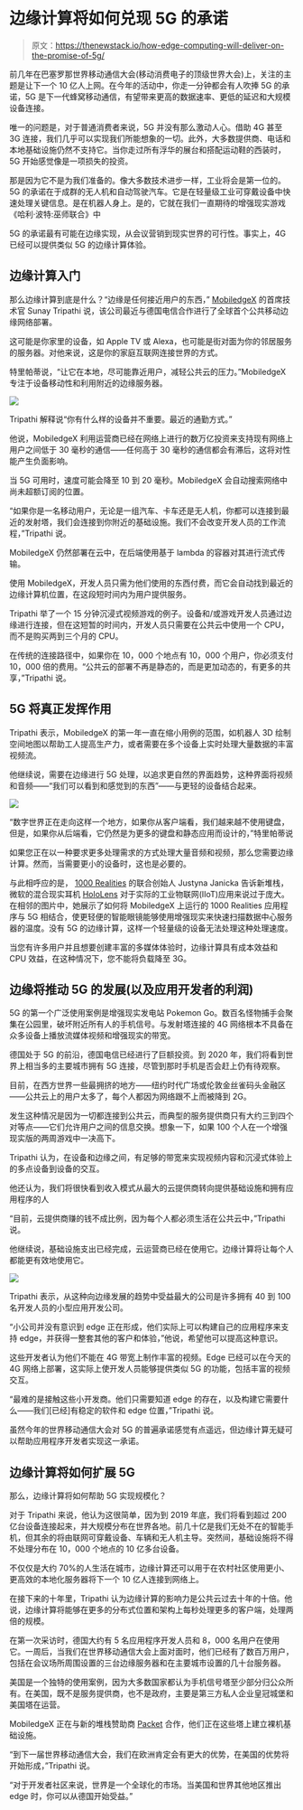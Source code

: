 # 边缘计算将如何兑现 5G 的承诺

> 原文：<https://thenewstack.io/how-edge-computing-will-deliver-on-the-promise-of-5g/>

前几年在巴塞罗那世界移动通信大会(移动消费电子的顶级世界大会)上，关注的主题是让下一个 10 亿人上网。在今年的活动中，你走一分钟都会有人吹捧 5G 的承诺，5G 是下一代蜂窝移动通信，有望带来更高的数据速率、更低的延迟和大规模设备连接。

唯一的问题是，对于普通消费者来说，5G 并没有那么激动人心。借助 4G 甚至 3G 连接，我们几乎可以实现我们所能想象的一切。此外，大多数提供商、电话和本地基础设施仍然不支持它。当你走过所有浮华的展台和搭配运动鞋的西装时，5G 开始感觉像是一项损失的投资。

那是因为它不是为我们准备的。像大多数技术进步一样，工业将会是第一位的。5G 的承诺在于成群的无人机和自动驾驶汽车。它是在轻量级工业可穿戴设备中快速处理关键信息。是在机器人身上。是的，它就在我们一直期待的增强现实游戏《哈利·波特:巫师联合》中

5G 的承诺最有可能在边缘实现，从会议营销到现实世界的可行性。事实上，4G 已经可以提供类似 5G 的边缘计算体验。

## 边缘计算入门

那么边缘计算到底是什么？“边缘是任何接近用户的东西，” [MobiledgeX](https://mobiledgex.com/) 的首席技术官 Sunay Tripathi 说，该公司最近与德国电信合作进行了全球首个公共移动边缘网络部署。

这可能是你家里的设备，如 Apple TV 或 Alexa，也可能是街对面为你的邻居服务的服务器。对他来说，这是你的家庭互联网连接世界的方式。

特里帕蒂说，“让它在本地，尽可能靠近用户，减轻公共云的压力。”MobiledgeX 专注于设备移动性和利用附近的边缘服务器。

![](img/b645c699f8fde33d42f0bab009a3fc8a.png)

Tripathi 解释说“你有什么样的设备并不重要。最近的通勤方式。”

他说，MobiledgeX 利用运营商已经在网络上进行的数万亿投资来支持现有网络上用户之间低于 30 毫秒的通信——任何高于 30 毫秒的通信都会有滞后，这将对性能产生负面影响。

当 5G 可用时，速度可能会降至 10 到 20 毫秒。MobiledgeX 会自动搜索网络中尚未超额订阅的位置。

“如果你是一名移动用户，无论是一组汽车、卡车还是无人机，你都可以连接到最近的发射塔，我们会连接到你附近的基础设施。我们不会改变开发人员的工作流程，”Tripathi 说。

MobiledgeX 仍然部署在云中，在后端使用基于 lambda 的容器对其进行流式传输。

使用 MobiledgeX，开发人员只需为他们使用的东西付费，而它会自动找到最近的边缘计算机位置，在这段短时间内为用户提供服务。

Tripathi 举了一个 15 分钟沉浸式视频游戏的例子。设备和/或游戏开发人员通过边缘进行连接，但在这短暂的时间内，开发人员只需要在公共云中使用一个 CPU，而不是购买两到三个月的 CPU。

在传统的连接路径中，如果你在 10，000 个地点有 10，000 个用户，你必须支付 10，000 倍的费用。“公共云的部署不再是静态的，而是更加动态的，有更多的共享，”Tripathi 说。

## 5G 将真正发挥作用

Tripathi 表示，MobiledgeX 的第一年一直在缩小用例的范围，如机器人 3D 绘制空间地图以帮助工人提高生产力，或者需要在多个设备上实时处理大量数据的丰富视频流。

他继续说，需要在边缘进行 5G 处理，以追求更自然的界面趋势，这种界面将视频和音频——“我们可以看到和感觉到的东西”——与更轻的设备结合起来。

![](img/f595837c41b7742770053a122590f69b.png)

“数字世界正在走向这样一个地方，如果你从客户端看，我们越来越不使用键盘，但是，如果你从后端看，它仍然是为更多的键盘和静态应用而设计的，”特里帕蒂说

如果您正在以一种要求更多处理需求的方式处理大量音频和视频，那么您需要边缘计算。然而，当需要更小的设备时，这也是必要的。

与此相呼应的是， [1000 Realities](http://1000realities.io/) 的联合创始人 Justyna Janicka 告诉新堆栈，微软的混合现实耳机 [HoloLens](https://www.microsoft.com/en-us/hololens) 对于实际的工业物联网(IIoT)应用来说过于庞大。在相邻的图片中，她展示了如何将 MobiledgeX 上运行的 1000 Realities 应用程序与 5G 相结合，使更轻便的智能眼镜能够使用增强现实来快速扫描数据中心服务器的温度。没有 5G 的边缘计算，这样一个轻量级的设备无法处理这种处理速度。

当您有许多用户并且想要创建丰富的多媒体体验时，边缘计算具有成本效益和 CPU 效益，在这种情况下，您不能将负载降至 3G。

## 边缘将推动 5G 的发展(以及应用开发者的利润)

5G 的第一个广泛使用案例是增强现实发电站 Pokemon Go。数百名怪物捕手会聚集在公园里，破坏附近所有人的手机信号。与发射塔连接的 4G 网络根本不具备在众多设备上播放流媒体视频和增强现实的带宽。

德国处于 5G 的前沿，德国电信已经进行了巨额投资。到 2020 年，我们将看到世界上相当多的主要城市拥有 5G 连接，尽管到那时手机是否会赶上仍有待观察。

目前，在西方世界一些最拥挤的地方——纽约时代广场或伦敦金丝雀码头金融区——公共云上的用户太多了，每个人都因为网络跟不上而被降到 2G。

发生这种情况是因为一切都连接到公共云，而典型的服务提供商只有大约三到四个对等点——它们允许用户之间的信息交换。想象一下，如果 100 个人在一个增强现实版的两周游戏中一决高下。

Tripathi 认为，在设备和边缘之间，有足够的带宽来实现视频内容和沉浸式体验上的多点设备到设备的交互。

他还认为，我们将很快看到收入模式从最大的云提供商转向提供基础设施和拥有应用程序的人

“目前，云提供商赚的钱不成比例，因为每个人都必须生活在公共云中，”Tripathi 说。

他继续说，基础设施支出已经完成，云运营商已经在使用它。边缘计算将让每个人都能更有效地使用它。

![](img/520e4094eeaab8c084afc86e897e76fc.png)

Tripathi 表示，从这种向边缘发展的趋势中受益最大的公司是许多拥有 40 到 100 名开发人员的小型应用开发公司。

“小公司并没有意识到 edge 正在形成，他们实际上可以构建自己的应用程序来支持 edge，并获得一整套其他的客户和体验，”他说，希望他可以提高这种意识。

这些开发者认为他们不能在 4G 带宽上制作丰富的视频。Edge 已经可以在今天的 4G 网络上部署，这实际上使开发人员能够提供类似 5G 的功能，包括丰富的视频交互。

“最难的是接触这些小开发商。他们只需要知道 edge 的存在，以及构建它需要什么——我们[已经]有稳定的软件和 edge 位置，”Tripathi 说。

虽然今年的世界移动通信大会对 5G 的普遍承诺感觉有点遥远，但边缘计算无疑可以帮助应用程序开发者实现这一承诺。

## 边缘计算将如何扩展 5G

那么，边缘计算将如何帮助 5G 实现规模化？

对于 Tripathi 来说，他认为这很简单，因为到 2019 年底，我们将看到超过 200 亿台设备连接起来，并大规模分布在世界各地。前几十亿是我们无处不在的智能手机，但其余的将由联网可穿戴设备、车辆和无人机主导。突然间，基础设施将不得不处理分布在 10，000 个地点的 10 亿多台设备。

不仅仅是大约 70%的人生活在城市，边缘计算还可以用于在农村社区使用更小、更高效的本地化服务器将下一个 10 亿人连接到网络上。

在接下来的十年里，Tripathi 认为边缘计算的影响力是公共云过去十年的十倍。他说，边缘计算将能够在更多的分布式位置和架构上每秒处理更多的客户端，处理两倍的规模。

在第一次采访时，德国大约有 5 名应用程序开发人员和 8，000 名用户在使用它。一周后，当我们在世界移动通信大会上面对面时，他们已经有了数百万用户，包括在会议场所周围设置的三台边缘服务器和在主要城市设置的几十台服务器。

美国是一个独特的使用案例，因为大多数国家都认为手机信号塔至少部分归公众所有。在美国，既不是服务提供商，也不是政府，主要是第三方私人企业皇冠城堡和美国塔在运营。

MobiledgeX 正在与新的堆栈赞助商 [Packet](https://www.packet.com/) 合作，他们正在这些塔上建立裸机基础设施。

“到下一届世界移动通信大会，我们在欧洲肯定会有更大的优势，在美国的优势将开始形成，”Tripathi 说。

“对于开发者社区来说，世界是一个全球化的市场。当美国和世界其他地区推出 edge 时，你可以从德国开始受益。”

**<svg xmlns:xlink="http://www.w3.org/1999/xlink" viewBox="0 0 68 31" version="1.1"><title>Group</title> <desc>Created with Sketch.</desc></svg>**